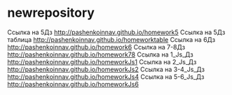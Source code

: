 # newrepository
 

Ссылка на 5Дз http://pashenkoinnav.github.io/homework5
Ссылка на 5Дз таблица http://pashenkoinnav.github.io/homeworktable
Ссылка на 6Дз http://pashenkoinnav.github.io/homework6
Ссылка на 7-8Дз http://pashenkoinnav.github.io/homework78
Ссылка на 1_Js_Дз http://pashenkoinnav.github.io/homeworkJs1
Ссылка на 2_Js_Дз http://pashenkoinnav.github.io/homeworkJs2
Ссылка на 3-4_Js_Дз http://pashenkoinnav.github.io/homeworkJs4
Ссылка на 5-6_Js_Дз http://pashenkoinnav.github.io/homeworkJs6
